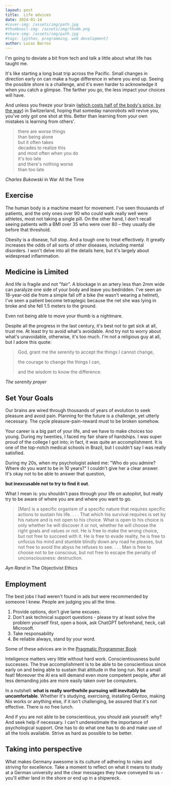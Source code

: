 ```yaml
---
layout: post
title:  Life advices
date: 2024-01-14
#cover-img: /assets/img/path.jpg
#thumbnail-img: /assets/img/thumb.png
#share-img: /assets/img/path.jpg
#tags: [python, programming, web development]
author: Lucas Barros
---
```


I'm going to deviate a bit from tech and talk a little about what life has taught me.

It's like starting a long boat trip across the Pacific. Small changes in direction early on can make a huge difference in where you end up. Seeing the possible shore is a challenge, and it's even harder to acknowledge it when you catch a glimpse. The farther you go, the less impact your choices will have.

And unless you freeze your brain ([which costs half of the body's price, by the way](https://www.tomorrow.bio/post/how-much-does-cryonics-cost)) in Switzerland, hoping that someday nanorobots will revive you, you've only got one shot at this. Better than learning from your own mistakes is learning from others'.

> there are worse things  
> than being alone  
> but it often takes  
> decades to realize this  
> and most often when you do  
> it's too late  
> and there's nothing worse  
> than too late

*Charles Bukowski* in War All the Time

## Exercise

The human body is a machine meant for movement. I've seen thousands of patients, and the only ones over 90 who could walk really well were athletes, most not taking a single pill. On the other hand, I don't recall seeing patients with a BMI over 35 who were over 80 – they usually die before that threshold.

Obesity is a disease, full stop. And a tough one to treat effectively. It greatly increases the odds of all sorts of other diseases, including mental disorders. I won't delve into all the details here, but it's largely about widespread inflammation.

## Medicine is Limited

And life is fragile and not "fair". A blockage in an artery less than 2mm wide can paralyze one side of your body and leave you bedridden. I've seen an 18-year-old die from a simple fall off a bike (he wasn't wearing a helmet), I've seen a patient become tetraplegic because the net she was lying in broke and she fell 1.5 meters to the ground.

Even not being able to move your thumb is a nightmare.

Despite all the progress in the last century, it's best not to get sick at all, trust me. At least try to avoid what's avoidable. And try not to worry about what's unavoidable, otherwise, it's too much. I'm not a religious guy at all, but I adore this quote:

> God, grant me the serenity to accept the things I cannot change,
> 
> the courage to change the things I can,
> 
> and the wisdom to know the difference.

*The serenity prayer*

## Set Your Goals

Our brains are wired through thousands of years of evolution to seek pleasure and avoid pain. Planning for the future is a challenge, yet utterly necessary. The cycle pleasure-pain-reward must to be broken somehow. 

Your career is a big part of your life, and we have to make choices too young. During my twenties, I faced my fair share of hardships. I was super proud of the college I got into; in fact, it was quite an accomplishment. It is one of the top-notch medical schools in Brazil, but I couldn't say I was really satisfied.

During my 20s, when my psychologist asked me: "Who do you admire? Where do you want to be in 10 years?" I couldn't give her a clear answer. It's okay not to be able to answer that question,

**but inexcusable not to try to find it out**.

What I mean is: you shouldn't pass through your life on autopilot, but really try to be aware of where you are and where you want to go.

>[Man] is a specific organism of a specific nature that requires specific actions to sustain his life. . . . That which his survival requires is set by his nature and is not open to his choice. What is open to his choice is only whether he will discover it or not, whether he will choose the right goals and values or not. He is free to make the wrong choice, but not free to succeed with it. He is free to evade reality, he is free to unfocus his mind and stumble blindly down any road he pleases, but not free to avoid the abyss he refuses to see. . . . Man is free to choose not to be conscious, but not free to escape the penalty of 
>unconsciousness: destruction.

*Ayn Rand* in The Objectivist Ethics

## Employment

The best jobs I had weren't found in ads but were recommended by someone I knew. People are judging you all the time.

1) Provide options, don't give lame excuses.
2) Don't ask technical support questions - please try at least solve the problem yourself first, open a book, ask ChatGPT beforehand, heck, call Microsoft.
3) Take responsability
4) Be reliable always, stand by your word.

Some of these advices are in the [Pragmatic Programmer Book](https://ia802308.us.archive.org/19/items/c-26_20211009/C26.pdf)

Inteligence matters very little without hard work. Conscientiousness build successes. The true accomplishment is to be able to be conscientious since early on and being able to sustain that attitude in the long run. Not a small feat! Moreover the AI era will demand even more competent people, after all less demanding jobs are more easily taken over be computers.

In a nutshell: **what is really worthwhile pursuing will inevitably be uncomfortable**. Whether it's studying, exercising, installing Gentoo, making Nix works or anything else, if it isn't challenging, be assured that it's not effective. There is no free lunch.

And if you are not able to be conscientious, you should ask yourself: why? And seek help if necessary. I can't underestimate the importance of psychological support. One has to do what one has to do and make use of all the tools available. Strive as hard as possible to be better.

## Taking into perspective

What makes Germany awesome is its culture of adhering to rules and striving for excellence. Take a moment to reflect on what it means to study at a German university and the clear messages they have conveyed to us - you'll either land in the shore or end up in a shipwreck.


